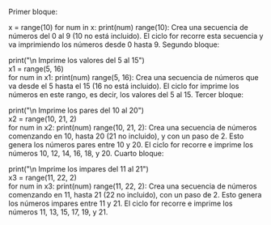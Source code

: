 Primer bloque:

x = range(10)
for num in x:
    print(num)
range(10): Crea una secuencia de números del 0 al 9 (10 no está incluido).
El ciclo for recorre esta secuencia y va imprimiendo los números desde 0 hasta 9.
Segundo bloque:

print("\n Imprime los valores del 5 al 15")  
x1 = range(5, 16)  
for num in x1:
    print(num)
range(5, 16): Crea una secuencia de números que va desde el 5 hasta el 15 (16 no está incluido).
El ciclo for imprime los números en este rango, es decir, los valores del 5 al 15.
Tercer bloque:

print("\n Imprime los pares del 10 al 20")  
x2 = range(10, 21, 2)  
for num in x2:
    print(num)
range(10, 21, 2): Crea una secuencia de números comenzando en 10, hasta 20 (21 no incluido), y con un paso de 2. Esto genera los números pares entre 10 y 20.
El ciclo for recorre e imprime los números 10, 12, 14, 16, 18, y 20.
Cuarto bloque:

print("\n Imprime los impares del 11 al 21")  
x3 = range(11, 22, 2)  
for num in x3:
    print(num)
range(11, 22, 2): Crea una secuencia de números comenzando en 11, hasta 21 (22 no incluido), con un paso de 2. Esto genera los números impares entre 11 y 21.
El ciclo for recorre e imprime los números 11, 13, 15, 17, 19, y 21.

